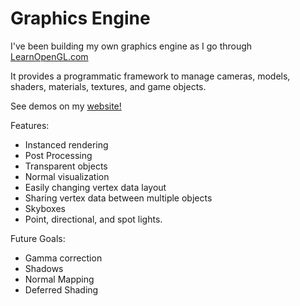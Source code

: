 # Graphics Engine
I've been building my own graphics engine as I go through [LearnOpenGL.com](https://www.learnopengl.com)
  
It provides a programmatic framework to manage cameras, models, shaders, materials, textures, and game objects.
  
See demos on my [website!](https://www.benpinzone.io/#Projects)
  
Features:
* Instanced rendering
* Post Processing
* Transparent objects
* Normal visualization
* Easily changing vertex data layout
* Sharing vertex data between multiple objects
* Skyboxes
* Point, directional, and spot lights.
  
Future Goals:
* Gamma correction
* Shadows
* Normal Mapping
* Deferred Shading
